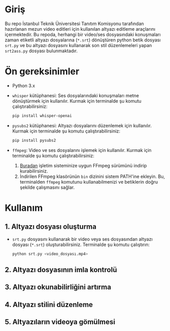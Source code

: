 # Giriş

Bu repo İstanbul Teknik Üniversitesi Tanıtım Komisyonu tarafından hazırlanan mezun video editleri için kullanılan altyazı editleme araçlarını içermektedir. Bu repoda, herhangi bir video/ses dosyasındaki konuşmaları zaman etiketli altyazı dosyalarına (`*.srt`) dönüştüren python betik dosyası `srt.py` ve bu altyazı dosyasını kullanarak son stil düzenlemeleri yapan `srt2ass.py` dosyası bulunmaktadır.

# Ön gereksinimler

- Python 3.x

- `whisper` kütüphanesi: Ses dosyalarındaki konuşmaları metne dönüştürmek için kullanılır. Kurmak için terminalde şu komutu çalıştırabilirsiniz:
    ```bash
    pip install whisper-openai
    ```
- `pysubs2` kütüphanesi: Altyazı dosyalarını düzenlemek için kullanılır. Kurmak için terminalde şu komutu çalıştırabilirsiniz:
    ```bash
    pip install pysubs2
    ```
- `ffmpeg`: Video ve ses dosyalarını işlemek için kullanılır. Kurmak için terminalde şu komutu çalıştırabilirsiniz:
    
    1) <a href="https://github.com/BtbN/FFmpeg-Builds/releases" target="_blank">Buradan</a> işletim sisteminize uygun FFmpeg sürümünü indirip kurabilirsiniz.
    2) İndirilen FFmpeg klasörünün `bin` dizinini sistem PATH'ine ekleyin. Bu, terminalden `ffmpeg` komutunu kullanabilmenizi ve betiklerin doğru şekilde çalışmasını sağlar.


# Kullanım

## 1. Altyazı dosyası oluşturma
- `srt.py` dosyasını kullanarak bir video veya ses dosyasından altyazı dosyası (`*.srt`) oluşturabilirsiniz. Terminalde şu komutu çalıştırın:

    ```bash
    python srt.py <video_dosyası.mp4>
    ```

## 2. Altyazı dosyasının imla kontrolü

## 3. Altyazı okunabilirliğini artırma

## 4. Altyazı stilini düzenleme

## 5. Altyazıların videoya gömülmesi


